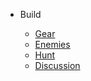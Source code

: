 - Build

  - [Gear](public/gear.md)
  - [Enemies](public/enemies.md)
  - [Hunt](public/hunt.md)
  - [Discussion](public/discussion.md)